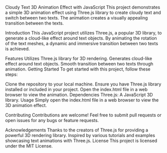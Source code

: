 Cloudy Text 3D Animation Effect with JavaScript
This project demonstrates a simple 3D animation effect using Three.js library to create cloudy text and switch between two texts. The animation creates a visually appealing transition between the texts.

Introduction
This JavaScript project utilizes Three.js, a popular 3D library, to generate a cloud-like effect around text objects. By animating the rotation of the text meshes, a dynamic and immersive transition between two texts is achieved.

Features
Utilizes Three.js library for 3D rendering.
Generates cloud-like effect around text objects.
Smooth transition between two texts through animation.
Getting Started
To get started with this project, follow these steps:

Clone the repository to your local machine.
Ensure you have Three.js library installed or included in your project.
Open the index.html file in a web browser to view the animation.
Dependencies
Three.js: A JavaScript 3D library.
Usage
Simply open the index.html file in a web browser to view the 3D animation effect.

Contributing
Contributions are welcome! Feel free to submit pull requests or open issues for any bugs or feature requests.

Acknowledgements
Thanks to the creators of Three.js for providing a powerful 3D rendering library.
Inspired by various tutorials and examples showcasing text animations with Three.js.
License
This project is licensed under the MIT License.